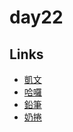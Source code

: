 # day22

## Links

- [凱文](https://rabbittee.github.io/JavaScript30/day22/kevin/)
- [哈囉](https://rabbittee.github.io/JavaScript30/day22/kirby/)
- [鉛筆](https://rabbittee.github.io/JavaScript30/day22/pencil/)
- [奶捲](https://rabbittee.github.io/JavaScript30/day22/recoil/)
